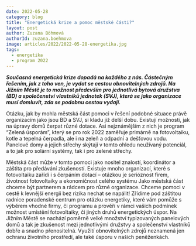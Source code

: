 ```yaml
---
date: 2022-05-28
category: blog
title: "Energetická krize a pomoc městské části?"
layout: post
author: Zuzana Böhmová
authorId: zuzana.boehmova
image: articles/2022/2022-05-28-energetika.jpg
tags: 
  - energetika
  - program 2022
---
```


***Současná energetická krize dopadá na každého z nás. Částečným řešením, jak z toho ven, je vydat se cestou obnovitelných zdrojů. Na Jižním Městě je to možnost především pro jednotlivá bytová družstva (BD) a společenství vlastníků jednotek (SVJ), která se jako organizace musí domluvit, zda se podobnu cestou vydají.***

Otázku, jak by mohla městská část pomoci v řešení podobné situace právě organizacím jako jsou BD a SVJ, si kladu již delší dobu. Existují možnosti, jak na úpravy domů čerpat různé dotace. Asi nejznámějším z nich je program “Zelená úsporám”, který se pro rok 2022 zaměřuje primárně na fotovoltaiku, kotle a tepelná čerpadla, ale i na zeleň a odpadní a dešťovou vodu. Panelové domy a jejich střechy skýtají v tomto ohledu neužívaný potenciál, a to jak pro solární systémy, tak i pro zelené střechy.

Městská část může v tomto pomoci jako nositel znalostí, koordinátor a záštita pro předávání zkušeností. Existuje mnoho organizací, které s fotovoltaiku zařídí i s čerpáním dotací – otázkou je serióznost firem, životnost fotovoltaiky a ekonomičnost celého systému Jako městská část chceme být partnerem a rádcem pro různé organizace. Chceme pomoci v cestě k levnější energii bez rizika nechat se napálit! Zřídíme pod záštitou radnice poradenské centrum pro otázku energetiky, které vám pomůže s výběrem vhodné firmy, či programu a prověří v rámci vašich podmínek možnost umístění fotovoltaiky, či jiných druhů energetických úspor. Na Jižním Městě se nachází poměrně velké množství typizovaných panelových domů a tak je zkušenost mezi jednotlivými družstvy a společenství vlastníků dobře a snadno přenositelná. Využití obnovitelných zdrojů neznamená jen ochranu životního prostředí, ale také úsporu v našich peněženkách.

